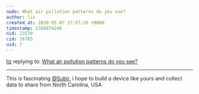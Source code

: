 ```yaml
---
node: What air pollution patterns do you see?
author: liz
created_at: 2020-05-07 17:57:26 +0000
timestamp: 1588874246
nid: 23570
cid: 26765
uid: 7
---
```




[liz](../profile/liz) replying to: [What air pollution patterns do you see?](../notes/subir/05-07-2020/what-air-pollution-patterns-do-you-see)

----
This is fascinating [@Subir](/profile/Subir), i hope to build a device like yours and collect data to share from North Carolina, USA